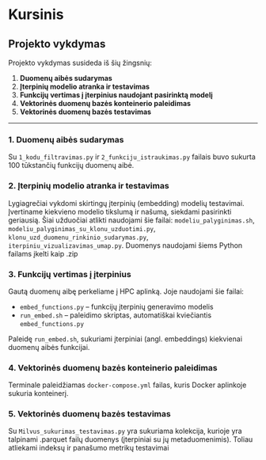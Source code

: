 # Kursinis

## Projekto vykdymas

Projekto vykdymas susideda iš šių žingsnių:

1. **Duomenų aibės sudarymas**  
2. **Įterpinių modelio atranka ir testavimas**  
3. **Funkcijų vertimas į įterpinius naudojant pasirinktą modelį**  
4. **Vektorinės duomenų bazės konteinerio paleidimas**  
5. **Vektorinės duomenų bazės testavimas**  

---

### 1. Duomenų aibės sudarymas

Su `1_kodu_filtravimas.py` ir `2_funkciju_istraukimas.py` failais buvo sukurta 100 tūkstančių funkcijų duomenų aibė.

### 2. Įterpinių modelio atranka ir testavimas

Lygiagrečiai vykdomi skirtingų įterpinių (embedding) modelių testavimai. Įvertiname kiekvieno modelio tikslumą ir našumą, siekdami pasirinkti geriausią. Šiai užduočiai atlikti naudojami šie failai: `modeliu_palyginimas.sh`, `modeliu_palyginimas_su_klonu_uzduotimi.py`, `klonu_uzd_duomenu_rinkinio_sudarymas.py`, `iterpiniu_vizualizavimas_umap.py`. Duomenys naudojami šiems Python failams įkelti kaip .zip

### 3. Funkcijų vertimas į įterpinius

Gautą duomenų aibę perkeliame į HPC aplinką. Joje naudojami šie failai:

- `embed_functions.py` – funkcijų įterpinių generavimo modelis  
- `run_embed.sh` – paleidimo skriptas, automatiškai kviečiantis `embed_functions.py`

Paleidę `run_embed.sh`, sukuriami įterpiniai (angl. embeddings) kiekvienai duomenų aibės funkcijai.

### 4. Vektorinės duomenų bazės konteinerio paleidimas

Terminale paleidžiamas `docker-compose.yml` failas, kuris Docker aplinkoje sukuria konteinerį.

### 5. Vektorinės duomenų bazės testavimas

Su `Milvus_sukurimas_testavimas.py` yra sukuriama kolekcija, kurioje yra talpinami .parquet failų duomenys (įterpiniai su jų metaduomenimis). Toliau atliekami indeksų ir panašumo metrikų testavimai


